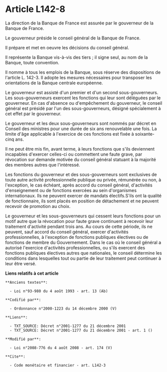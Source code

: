 # Article L142-8

La direction de la Banque de France est assurée par le gouverneur de la Banque de France. 

Le gouverneur préside le conseil général de la Banque de France. 

Il prépare et met en oeuvre les décisions du conseil général. 

Il représente la Banque vis-à-vis des tiers ; il signe seul, au nom de la Banque, toute convention. 

Il nomme à tous les emplois de la Banque, sous réserve des dispositions de l'article L. 142-3. Il adopte les mesures
nécessaires pour transposer les orientations de la Banque centrale européenne. 

Le gouverneur est assisté d'un premier et d'un second sous-gouverneurs. Les sous-gouverneurs exercent les fonctions qui leur
sont déléguées par le gouverneur. En cas d'absence ou d'empêchement du gouverneur, le conseil général est présidé par l'un
des sous-gouverneurs, désigné spécialement à cet effet par le gouverneur. 

Le gouverneur et les deux sous-gouverneurs sont nommés par décret en Conseil des ministres pour une durée de six ans
renouvelable une fois. La limite d'âge applicable à l'exercice de ces fonctions est fixée à soixante-cinq ans. 

Il ne peut être mis fin, avant terme, à leurs fonctions que s'ils deviennent incapables d'exercer celles-ci ou commettent une
faute grave, par révocation sur demande motivée du conseil général statuant à la majorité des membres autres que
l'intéressé. 

Les fonctions du gouverneur et des sous-gouverneurs sont exclusives de toute autre activité professionnelle publique ou
privée, rémunérée ou non, à l'exception, le cas échéant, après accord du conseil général, d'activités d'enseignement ou de
fonctions exercées au sein d'organismes internationaux. Ils ne peuvent exercer de mandats électifs.S'ils ont la qualité de
fonctionnaire, ils sont placés en position de détachement et ne peuvent recevoir de promotion au choix. 

Le gouverneur et les sous-gouverneurs qui cessent leurs fonctions pour un motif autre que la révocation pour faute grave
continuent à recevoir leur traitement d'activité pendant trois ans. Au cours de cette période, ils ne peuvent, sauf accord du
conseil général, exercer d'activités professionnelles, à l'exception de fonctions publiques électives ou de fonctions de
membre du Gouvernement. Dans le cas où le conseil général a autorisé l'exercice d'activités professionnelles, ou s'ils
exercent des fonctions publiques électives autres que nationales, le conseil détermine les conditions dans lesquelles tout ou
partie de leur traitement peut continuer à leur être versé.

**Liens relatifs à cet article**

	**Anciens textes**:

	  - Loi n°93-980 du 4 août 1993 - art. 13 (Ab)

	**Codifié par**:

	  - Ordonnance n°2000-1223 du 14 décembre 2000 (V)

	**Liens**:

	  - TXT_SOURCE: Décret n°2001-1277 du 21 décembre 2001
	  - TXT_SOURCE: Décret n°2001-1277 du 21 décembre 2001 - art. 1 ()

	**Modifié par**:

	  - Loi n°2008-776 du 4 août 2008 - art. 174 (V)

	**Cite**:

	  - Code monétaire et financier - art. L142-3

